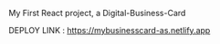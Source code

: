 My First React project, a Digital-Business-Card

DEPLOY LINK : https://mybusinesscard-as.netlify.app
